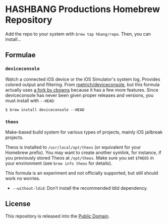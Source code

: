 # HASHBANG Productions Homebrew Repository
Add the repo to your system with `brew tap hbang/repo`. Then, you can install…

## Formulae
### `deviceconsole`
Watch a connected iOS device or the iOS Simulator's system log. Provides colored output and filtering. From [rpetrich/deviceconsole](https://github.com/rpetrich/deviceconsole), but this formula actually uses [a fork by cbowns](https://github.com/cbowns/deviceconsole) because it has a few more features. Since deviceconsole has never been given proper releases and versions, you must install with `--HEAD`:

```
$ brew install deviceconsole --HEAD
```

### `theos`
Make-based build system for various types of projects, mainly iOS jailbreak projects.

Theos is installed to `/usr/local/opt/theos` (or equivalent for your Homebrew prefix). You may want to create another symlink, for instance, if you previously stored Theos at `/opt/theos`. Make sure you set `$THEOS` in your environment (see `brew info theos` for details).

This formula is an experiment and not officially supported, but still should work no worries.

* `--without-ldid`: Don’t install the recommended ldid dependency.

## License
This repository is released into the [Public Domain](http://unlicense.org/).
